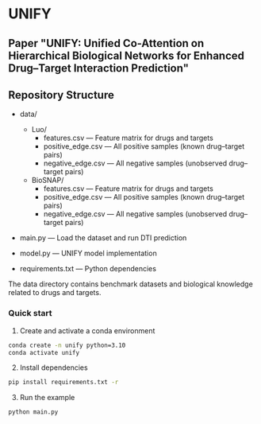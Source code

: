 # UNIFY
## Paper "UNIFY: Unified Co-Attention on Hierarchical Biological Networks for Enhanced Drug–Target Interaction Prediction"


## Repository Structure
- data/
  - Luo/
    - features.csv — Feature matrix for drugs and targets
    - positive_edge.csv — All positive samples (known drug–target pairs)
    - negative_edge.csv — All negative samples (unobserved drug–target pairs)
  - BioSNAP/
    - features.csv — Feature matrix for drugs and targets
    - positive_edge.csv — All positive samples (known drug–target pairs)
    - negative_edge.csv — All negative samples (unobserved drug–target pairs)

- main.py — Load the dataset and run DTI prediction
- model.py — UNIFY model implementation
- requirements.txt — Python dependencies

The data directory contains benchmark datasets and biological knowledge related to drugs and targets.

### Quick start

1. Create and activate a conda environment
```bash
conda create -n unify python=3.10
conda activate unify
```

2. Install dependencies
```bash
pip install requirements.txt -r
```
3. Run the example
```bash
python main.py
```



